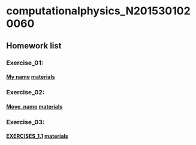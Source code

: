 # computationalphysics_N2015301020060
## Homework list 
### Exercise_01: 
#### [My name](http://note.youdao.com/noteshare?id=a73c1588c4e1a5cef64a5d8b3ce3ea03)     [materials](https://raw.githubusercontent.com/wangqi19970224/computationalphysics_N2015301020060/master/Exercise_01.py)

### Exercise_02:
#### [Move_name](http://note.youdao.com/noteshare?id=5796100379a642e09ba1eaff99654adf)     [materials](https://raw.githubusercontent.com/wangqi19970224/computationalphysics_N2015301020060/master/Exercise_02.py)

### Exercise_03:
#### [EXERCISES_1.1](http://note.youdao.com/noteshare?id=b451c1dddc72838af508ae201f6bb3b5)     [materials](https://raw.githubusercontent.com/wangqi19970224/computationalphysics_N2015301020060/master/Exercise_03.py)
